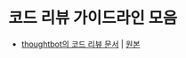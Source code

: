 # 코드 리뷰 가이드라인 모음

- [thoughtbot의 코드 리뷰 문서](text/thoughbot_code_review.md) | [원본](https://github.com/thoughtbot/guides/blob/master/code-review/README.md)
